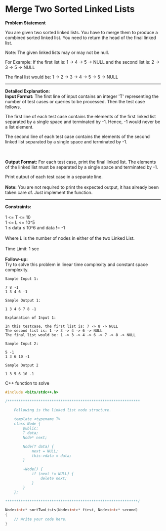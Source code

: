 # Merge Two Sorted Linked Lists

**Problem Statement**

You are given two sorted linked lists. You have to merge them to produce a combined sorted linked list. You need to return the head of the final linked list.

Note:
The given linked lists may or may not be null.

For Example:
If the first list is: 1 -> 4 -> 5 -> NULL and the second list is: 2 -> 3 -> 5 -> NULL

The final list would be: 1 -> 2 -> 3 -> 4 -> 5 -> 5 -> NULL

---

**Detailed Explanation:**
<br>
**Input Format:**
The first line of input contains an integer 'T' representing the number of test cases or queries to be processed. Then the test case follows.

The first line of each test case contains the elements of the first linked list separated by a single space and terminated by -1. Hence, -1 would never be a list element.

The second line of each test case contains the elements of the second linked list separated by a single space and terminated by -1.

<br><br>
**Output Format:**
For each test case, print the final linked list. The elements of the linked list must be separated by a single space and terminated by -1.

Print output of each test case in a separate line.
<br><br>
**Note:**
You are not required to print the expected output, it has already been taken care of. Just implement the function.

---

**Constraints:**
<br><br>
1 <= T <= 10 <br>
1 <= L <= 10^5 <br>
1 ≤ data ≤ 10^6 and data != -1 <br>
<br>
Where L is the number of nodes in either of the two Linked List. <br>
<br>
Time Limit: 1 sec <br>
<br>
**Follow-up:**
<br>
Try to solve this problem in linear time complexity and constant space complexity.
```
Sample Input 1:

7 8 -1
1 3 4 6 -1

Sample Output 1:

1 3 4 6 7 8 -1

Explanation of Input 1:

In this testcase, the first list is: 7 -> 8 -> NULL
The second list is: 1 -> 3 -> 4 -> 6 -> NULL
The final list would be: 1 -> 3 -> 4 -> 6 -> 7 -> 8 -> NULL

Sample Input 2:

5 -1
1 3 6 10 -1

Sample Output 2

1 3 5 6 10 -1

```

C++ function to solve
```c++
#include <bits/stdc++.h>

/************************************************************

    Following is the linked list node structure.
    
    template <typename T>
    class Node {
        public:
        T data;
        Node* next;

        Node(T data) {
            next = NULL;
            this->data = data;
        }

        ~Node() {
            if (next != NULL) {
                delete next;
            }
        }
    };

************************************************************/

Node<int>* sortTwoLists(Node<int>* first, Node<int>* second)
{
    // Write your code here.
}

```



